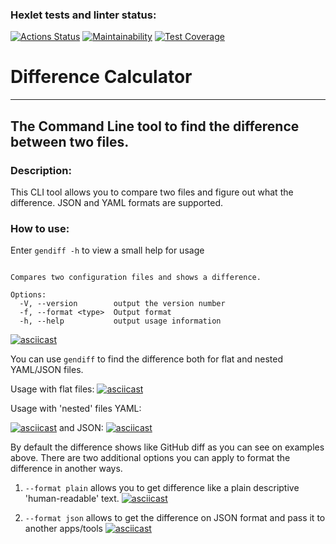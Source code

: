 ### Hexlet tests and linter status:
[![Actions Status](https://github.com/StepanenkoArtem/frontend-project-lvl2/workflows/hexlet-check/badge.svg)](https://github.com/StepanenkoArtem/frontend-project-lvl2/actions)
[![Maintainability](https://api.codeclimate.com/v1/badges/3e6490a6bc269acffd55/maintainability)](https://codeclimate.com/github/StepanenkoArtem/frontend-project-lvl2/maintainability)
[![Test Coverage](https://api.codeclimate.com/v1/badges/3e6490a6bc269acffd55/test_coverage)](https://codeclimate.com/github/StepanenkoArtem/frontend-project-lvl2/test_coverage)

# Difference Calculator

---
## The Command Line tool to find the difference between two files.

### Description:
This CLI tool allows you to compare two files and figure out what the difference.
JSON and YAML formats are supported.

### How to use:
Enter ```gendiff -h``` to view a small help for usage

```Usage: gendiff [options] <filepath1> <filepath2>

Compares two configuration files and shows a difference.

Options:
  -V, --version        output the version number
  -f, --format <type>  Output format
  -h, --help           output usage information
```
[![asciicast](https://asciinema.org/a/5nzGp8B1TrYgfZGEerkft7Ze6.svg)](https://asciinema.org/a/5nzGp8B1TrYgfZGEerkft7Ze6)

You can use ```gendiff``` to find the difference both for flat and nested YAML/JSON files.

Usage with flat files:
[![asciicast](https://asciinema.org/a/yrGnLesyqo5Fj0leyUp2ba9XS.svg)](https://asciinema.org/a/yrGnLesyqo5Fj0leyUp2ba9XS)

Usage with 'nested' files
YAML:

[![asciicast](https://asciinema.org/a/Oth8TRHFITBjAdQf4quGBxSjY.svg)](https://asciinema.org/a/Oth8TRHFITBjAdQf4quGBxSjY)
and JSON:
[![asciicast](https://asciinema.org/a/0ctWO0brYkeaVA9dd5HVIxqgW.svg)](https://asciinema.org/a/0ctWO0brYkeaVA9dd5HVIxqgW)

By default the difference shows like GitHub diff as you can see on examples above.
There are two additional options you can apply to format the difference in another ways.

1) `--format plain` allows you to get difference like a plain descriptive 'human-readable' text.
   [![asciicast](https://asciinema.org/a/TsLiayP7gaKKSQw9HgaInETuz.svg)](https://asciinema.org/a/TsLiayP7gaKKSQw9HgaInETuz)

2) `--format json` allows to get the difference on JSON format and pass it to another apps/tools
   [![asciicast](https://asciinema.org/a/BT6RRITHuqh4n2hPJKEVcEPn2.svg)](https://asciinema.org/a/BT6RRITHuqh4n2hPJKEVcEPn2)
